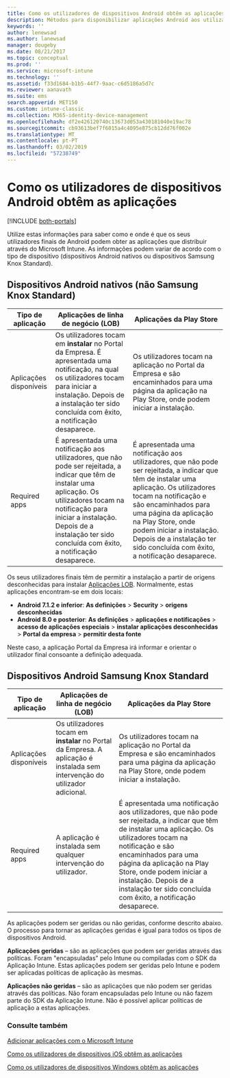 ```yaml
---
title: Como os utilizadores de dispositivos Android obtêm as aplicações
description: Métodos para disponibilizar aplicações Android aos utilizadores finais
keywords: ''
author: lenewsad
ms.author: lanewsad
manager: dougeby
ms.date: 08/21/2017
ms.topic: conceptual
ms.prod: ''
ms.service: microsoft-intune
ms.technology: ''
ms.assetid: f33d1684-b1b5-44f7-9aac-c6d5186a5d7c
ms.reviewer: aanavath
ms.suite: ems
search.appverid: MET150
ms.custom: intune-classic
ms.collection: M365-identity-device-management
ms.openlocfilehash: df2e426120740c13673d053a430181040e19ac78
ms.sourcegitcommit: cb93613bef7f6015a4c4095e875cb12dd76f002e
ms.translationtype: MT
ms.contentlocale: pt-PT
ms.lasthandoff: 03/02/2019
ms.locfileid: "57238749"
---
```

# <a name="how-your-android-users-get-their-apps"></a>Como os utilizadores de dispositivos Android obtêm as aplicações

[!INCLUDE [both-portals](./includes/note-for-both-portals.md)]

Utilize estas informações para saber como e onde é que os seus utilizadores finais de Android podem obter as aplicações que distribuir através do Microsoft Intune. As informações podem variar de acordo com o tipo de dispositivo (dispositivos Android nativos ou dispositivos Samsung Knox Standard).

## <a name="native-non-samsung-knox-standard-android-devices"></a>Dispositivos Android nativos (não Samsung Knox Standard)

| Tipo de aplicação | Aplicações de linha de negócio (LOB) | Aplicações da Play Store  |
| ------------- |-------------| -----|
| Aplicações disponíveis      | Os utilizadores tocam em **instalar** no Portal da Empresa. É apresentada uma notificação, na qual os utilizadores tocam para iniciar a instalação. Depois de a instalação ter sido concluída com êxito, a notificação desaparece. | Os utilizadores tocam na aplicação no Portal da Empresa e são encaminhados para uma página da aplicação na Play Store, onde podem iniciar a instalação.|
| Required apps      | É apresentada uma notificação aos utilizadores, que não pode ser rejeitada, a indicar que têm de instalar uma aplicação. Os utilizadores tocam na notificação para iniciar a instalação. Depois de a instalação ter sido concluída com êxito, a notificação desaparece.    | É apresentada uma notificação aos utilizadores, que não pode ser rejeitada, a indicar que têm de instalar uma aplicação. Os utilizadores tocam na notificação e são encaminhados para uma página da aplicação na Play Store, onde podem iniciar a instalação. Depois de a instalação ter sido concluída com êxito, a notificação desaparece. |

Os seus utilizadores finais têm de permitir a instalação a partir de origens desconhecidas para instalar [Aplicações LOB](lob-apps-android.md). Normalmente, estas aplicações encontram-se em dois locais:

* **Android 7.1.2 e inferior**: **As definições** > **Security** > **origens desconhecidas**
* **Android 8.0 e posterior**: **As definições** > **aplicações e notificações** > **acesso de aplicações especiais** > **instalar aplicações desconhecidas**  >  **Portal da empresa** > **permitir desta fonte**

Neste caso, a aplicação Portal da Empresa irá informar e orientar o utilizador final consoante a definição adequada. 


## <a name="samsung-knox-standard-android-devices"></a>Dispositivos Android Samsung Knox Standard

| Tipo de aplicação | Aplicações de linha de negócio (LOB) | Aplicações da Play Store  |
| ------------- |-------------| -----|
| Aplicações disponíveis      | Os utilizadores tocam em **instalar** no Portal da Empresa. A aplicação é instalada sem intervenção do utilizador adicional. | Os utilizadores tocam na aplicação no Portal da Empresa e são encaminhados para uma página da aplicação na Play Store, onde podem iniciar a instalação.|
| Required apps      | A aplicação é instalada sem qualquer intervenção do utilizador.    | É apresentada uma notificação aos utilizadores, que não pode ser rejeitada, a indicar que têm de instalar uma aplicação. Os utilizadores tocam na notificação e são encaminhados para uma página da aplicação na Play Store, onde podem iniciar a instalação. Depois de a instalação ter sido concluída com êxito, a notificação desaparece. |

As aplicações podem ser geridas ou não geridas, conforme descrito abaixo. O processo para tornar as aplicações geridas é igual para todos os tipos de dispositivos Android.

**Aplicações geridas** – são as aplicações que podem ser geridas através das políticas. Foram "encapsuladas" pelo Intune ou compiladas com o SDK da Aplicação Intune. Estas aplicações podem ser geridas pelo Intune e podem ser aplicadas políticas de aplicação às mesmas.

**Aplicações não geridas** – são as aplicações que não podem ser geridas através das políticas. Não foram encapsuladas pelo Intune ou não fazem parte do SDK da Aplicação Intune. Não é possível aplicar políticas de aplicação a estas aplicações.

### <a name="see-also"></a>Consulte também
[Adicionar aplicações com o Microsoft Intune](apps-add.md)

[Como os utilizadores de dispositivos iOS obtêm as aplicações](end-user-apps-ios.md)

[Como os utilizadores de dispositivos Windows obtêm as aplicações](end-user-apps-windows.md)
